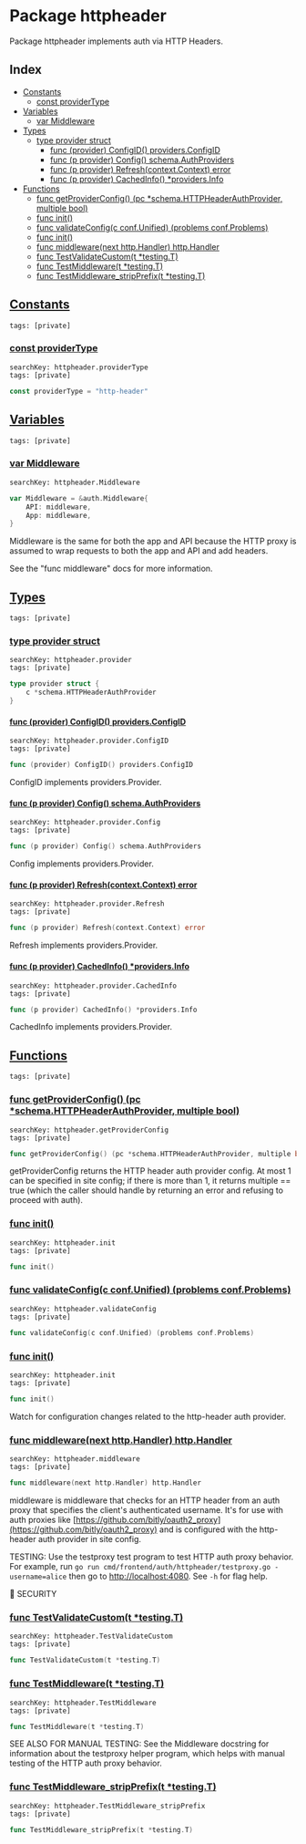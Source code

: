 # Package httpheader

Package httpheader implements auth via HTTP Headers. 

## Index

* [Constants](#const)
    * [const providerType](#providerType)
* [Variables](#var)
    * [var Middleware](#Middleware)
* [Types](#type)
    * [type provider struct](#provider)
        * [func (provider) ConfigID() providers.ConfigID](#provider.ConfigID)
        * [func (p provider) Config() schema.AuthProviders](#provider.Config)
        * [func (p provider) Refresh(context.Context) error](#provider.Refresh)
        * [func (p provider) CachedInfo() *providers.Info](#provider.CachedInfo)
* [Functions](#func)
    * [func getProviderConfig() (pc *schema.HTTPHeaderAuthProvider, multiple bool)](#getProviderConfig)
    * [func init()](#init.config.go)
    * [func validateConfig(c conf.Unified) (problems conf.Problems)](#validateConfig)
    * [func init()](#init.config_watch.go)
    * [func middleware(next http.Handler) http.Handler](#middleware)
    * [func TestValidateCustom(t *testing.T)](#TestValidateCustom)
    * [func TestMiddleware(t *testing.T)](#TestMiddleware)
    * [func TestMiddleware_stripPrefix(t *testing.T)](#TestMiddleware_stripPrefix)


## <a id="const" href="#const">Constants</a>

```
tags: [private]
```

### <a id="providerType" href="#providerType">const providerType</a>

```
searchKey: httpheader.providerType
tags: [private]
```

```Go
const providerType = "http-header"
```

## <a id="var" href="#var">Variables</a>

```
tags: [private]
```

### <a id="Middleware" href="#Middleware">var Middleware</a>

```
searchKey: httpheader.Middleware
```

```Go
var Middleware = &auth.Middleware{
	API: middleware,
	App: middleware,
}
```

Middleware is the same for both the app and API because the HTTP proxy is assumed to wrap requests to both the app and API and add headers. 

See the "func middleware" docs for more information. 

## <a id="type" href="#type">Types</a>

```
tags: [private]
```

### <a id="provider" href="#provider">type provider struct</a>

```
searchKey: httpheader.provider
tags: [private]
```

```Go
type provider struct {
	c *schema.HTTPHeaderAuthProvider
}
```

#### <a id="provider.ConfigID" href="#provider.ConfigID">func (provider) ConfigID() providers.ConfigID</a>

```
searchKey: httpheader.provider.ConfigID
tags: [private]
```

```Go
func (provider) ConfigID() providers.ConfigID
```

ConfigID implements providers.Provider. 

#### <a id="provider.Config" href="#provider.Config">func (p provider) Config() schema.AuthProviders</a>

```
searchKey: httpheader.provider.Config
tags: [private]
```

```Go
func (p provider) Config() schema.AuthProviders
```

Config implements providers.Provider. 

#### <a id="provider.Refresh" href="#provider.Refresh">func (p provider) Refresh(context.Context) error</a>

```
searchKey: httpheader.provider.Refresh
tags: [private]
```

```Go
func (p provider) Refresh(context.Context) error
```

Refresh implements providers.Provider. 

#### <a id="provider.CachedInfo" href="#provider.CachedInfo">func (p provider) CachedInfo() *providers.Info</a>

```
searchKey: httpheader.provider.CachedInfo
tags: [private]
```

```Go
func (p provider) CachedInfo() *providers.Info
```

CachedInfo implements providers.Provider. 

## <a id="func" href="#func">Functions</a>

```
tags: [private]
```

### <a id="getProviderConfig" href="#getProviderConfig">func getProviderConfig() (pc *schema.HTTPHeaderAuthProvider, multiple bool)</a>

```
searchKey: httpheader.getProviderConfig
tags: [private]
```

```Go
func getProviderConfig() (pc *schema.HTTPHeaderAuthProvider, multiple bool)
```

getProviderConfig returns the HTTP header auth provider config. At most 1 can be specified in site config; if there is more than 1, it returns multiple == true (which the caller should handle by returning an error and refusing to proceed with auth). 

### <a id="init.config.go" href="#init.config.go">func init()</a>

```
searchKey: httpheader.init
tags: [private]
```

```Go
func init()
```

### <a id="validateConfig" href="#validateConfig">func validateConfig(c conf.Unified) (problems conf.Problems)</a>

```
searchKey: httpheader.validateConfig
tags: [private]
```

```Go
func validateConfig(c conf.Unified) (problems conf.Problems)
```

### <a id="init.config_watch.go" href="#init.config_watch.go">func init()</a>

```
searchKey: httpheader.init
tags: [private]
```

```Go
func init()
```

Watch for configuration changes related to the http-header auth provider. 

### <a id="middleware" href="#middleware">func middleware(next http.Handler) http.Handler</a>

```
searchKey: httpheader.middleware
tags: [private]
```

```Go
func middleware(next http.Handler) http.Handler
```

middleware is middleware that checks for an HTTP header from an auth proxy that specifies the client's authenticated username. It's for use with auth proxies like [https://github.com/bitly/oauth2_proxy](https://github.com/bitly/oauth2_proxy) and is configured with the http-header auth provider in site config. 

TESTING: Use the testproxy test program to test HTTP auth proxy behavior. For example, run `go run cmd/frontend/auth/httpheader/testproxy.go -username=alice` then go to [http://localhost:4080](http://localhost:4080). See `-h` for flag help. 

🚨 SECURITY 

### <a id="TestValidateCustom" href="#TestValidateCustom">func TestValidateCustom(t *testing.T)</a>

```
searchKey: httpheader.TestValidateCustom
tags: [private]
```

```Go
func TestValidateCustom(t *testing.T)
```

### <a id="TestMiddleware" href="#TestMiddleware">func TestMiddleware(t *testing.T)</a>

```
searchKey: httpheader.TestMiddleware
tags: [private]
```

```Go
func TestMiddleware(t *testing.T)
```

SEE ALSO FOR MANUAL TESTING: See the Middleware docstring for information about the testproxy helper program, which helps with manual testing of the HTTP auth proxy behavior. 

### <a id="TestMiddleware_stripPrefix" href="#TestMiddleware_stripPrefix">func TestMiddleware_stripPrefix(t *testing.T)</a>

```
searchKey: httpheader.TestMiddleware_stripPrefix
tags: [private]
```

```Go
func TestMiddleware_stripPrefix(t *testing.T)
```

